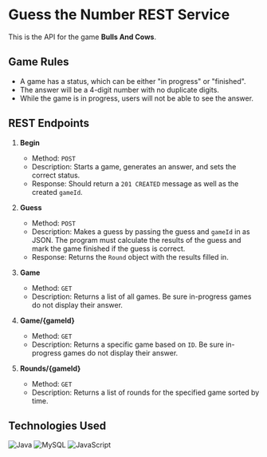 # Guess the Number REST Service

This is the API for the game **Bulls And Cows**. 

## Game Rules

- A game has a status, which can be either "in progress" or "finished".
- The answer will be a 4-digit number with no duplicate digits.
- While the game is in progress, users will not be able to see the answer.

## REST Endpoints

1. **Begin** 
    - Method: `POST`
    - Description: Starts a game, generates an answer, and sets the correct status. 
    - Response: Should return a `201 CREATED` message as well as the created `gameId`.

2. **Guess**
    - Method: `POST`
    - Description: Makes a guess by passing the guess and `gameId` in as JSON. The program must calculate the results of the guess and mark the game finished if the guess is correct. 
    - Response: Returns the `Round` object with the results filled in.

3. **Game**
    - Method: `GET`
    - Description: Returns a list of all games. Be sure in-progress games do not display their answer.

4. **Game/{gameId}**
    - Method: `GET`
    - Description: Returns a specific game based on `ID`. Be sure in-progress games do not display their answer.

5. **Rounds/{gameId}**
    - Method: `GET`
    - Description: Returns a list of rounds for the specified game sorted by time.
      
## Technologies Used
![Java](https://img.shields.io/badge/Java-ED8B00?style=for-the-badge&logo=openjdk&logoColor=white)
![MySQL](https://shields.io/badge/MySQL-lightgrey?logo=mysql&style=plastic&logoColor=white&labelColor=blue)
![JavaScript](https://shields.io/badge/JavaScript-F7DF1E?logo=JavaScript&logoColor=000&style=flat-square)



